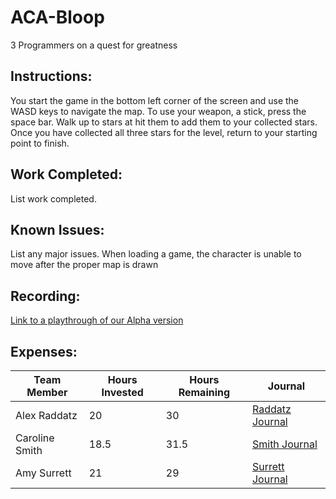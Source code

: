 # ACA-Bloop
3 Programmers on a quest for greatness

##  Instructions:
You start the game in the bottom left corner of the screen and use the WASD keys to navigate the map. To use your weapon, a stick, press the space bar. Walk up to stars at hit them to add them to your collected stars. Once you have collected all three stars for the level, return to your starting point to finish. 

## Work Completed:
List work completed.

## Known Issues:
List any major issues.
When loading a game, the character is unable to move after the proper map is drawn

## Recording:
[Link to a playthrough of our Alpha version](https://tinyurl.com/team-2-alpha)

## Expenses:

|Team Member | Hours Invested | Hours Remaining | Journal |     
|------|--------------------|---------------------| ---------- |     
|Alex Raddatz  |20 | 30 | [Raddatz Journal](https://github.com/ACA-RSS/ACA-Bloop/wiki/Raddatz-Journal) |      
|Caroline Smith | 18.5 | 31.5 | [Smith Journal](https://github.com/ACA-RSS/ACA-Bloop/wiki/Smith-Journal) |         
|Amy Surrett | 21 | 29 | [Surrett Journal](https://github.com/ACA-RSS/ACA-Bloop/wiki/Surrett-Journal) |      
